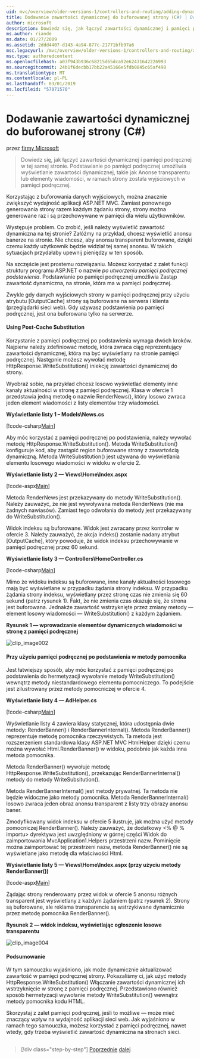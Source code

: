 ```yaml
---
uid: mvc/overview/older-versions-1/controllers-and-routing/adding-dynamic-content-to-a-cached-page-cs
title: Dodawanie zawartości dynamicznej do buforowanej strony (C#) | Dokumentacja firmy Microsoft
author: microsoft
description: Dowiedz się, jak łączyć zawartości dynamicznej i pamięci podręcznej w tej samej stronie. Podstawianie po pamięci podręcznej umożliwia wyświetlanie zawartości dynamicznej, takiej jak transparent anonsów o...
ms.author: riande
ms.date: 01/27/2009
ms.assetid: 2ddd4407-d143-4a94-877c-21771bfb97a6
msc.legacyurl: /mvc/overview/older-versions-1/controllers-and-routing/adding-dynamic-content-to-a-cached-page-cs
msc.type: authoredcontent
ms.openlocfilehash: a03f943b936c68215d65dca92e62431642226993
ms.sourcegitcommit: 24b1f6decbb17bb22a45166e5fdb0845c65af498
ms.translationtype: MT
ms.contentlocale: pl-PL
ms.lasthandoff: 03/01/2019
ms.locfileid: "57071570"
---
```

<a name="adding-dynamic-content-to-a-cached-page-c"></a>Dodawanie zawartości dynamicznej do buforowanej strony (C#)
====================
przez [firmy Microsoft](https://github.com/microsoft)

> Dowiedz się, jak łączyć zawartości dynamicznej i pamięci podręcznej w tej samej stronie. Podstawianie po pamięci podręcznej umożliwia wyświetlanie zawartości dynamicznej, takie jak Anonse transparentu lub elementy wiadomości, w ramach strony została wyjściowych w pamięci podręcznej.


Korzystając z buforowania danych wyjściowych, można znacznie zwiększyć wydajność aplikacji ASP.NET MVC. Zamiast ponownego generowania strony razem każdym żądaniu strony, strony można generowane raz i są przechowywane w pamięci dla wielu użytkowników.

Występuje problem. Co zrobić, jeśli należy wyświetlić zawartość dynamiczna na tej stronie? Załóżmy na przykład, chcesz wyświetlić anonsu banerze na stronie. Nie chcesz, aby anonsu transparent buforowane, dzięki czemu każdy użytkownik będzie widział tej samej anonsu. W takich sytuacjach przydałaby upewnij pieniędzy w ten sposób.

Na szczęście jest prostemu rozwiązaniu. Możesz korzystać z zalet funkcji struktury programu ASP.NET o nazwie *po utworzeniu pamięci podręcznej podstawienia*. Podstawianie po pamięci podręcznej umożliwia Zastąp zawartość dynamiczna, na stronie, która ma w pamięci podręcznej.


Zwykle gdy danych wyjściowych strony w pamięci podręcznej przy użyciu atrybutu [OutputCache] strony są buforowane na serwera i klienta (przeglądarki sieci web). Gdy używasz podstawienia po pamięci podręcznej, jest ona buforowana tylko na serwerze.


#### <a name="using-post-cache-substitution"></a>Using Post-Cache Substitution

Korzystanie z pamięci podręcznej po podstawienia wymaga dwóch kroków. Najpierw należy zdefiniować metodę, która zwraca ciąg reprezentujący zawartości dynamicznej, która ma być wyświetlany na stronie pamięci podręcznej. Następnie możesz wywołać metodę HttpResponse.WriteSubstitution() iniekcję zawartości dynamicznej do strony.

Wyobraź sobie, na przykład chcesz losowo wyświetlać elementy inne kanały aktualności w stronę z pamięci podręcznej. Klasa w ofercie 1 przedstawia jedną metodę o nazwie RenderNews(), który losowo zwraca jeden element wiadomości z listy elementów trzy wiadomości.

**Wyświetlanie listy 1 – Models\News.cs**

[!code-csharp[Main](adding-dynamic-content-to-a-cached-page-cs/samples/sample1.cs)]

Aby móc korzystać z pamięci podręcznej po podstawienia, należy wywołać metodę HttpResponse.WriteSubstitution(). Metoda WriteSubstitution() konfiguruje kod, aby zastąpić region buforowane strony z zawartością dynamiczną. Metoda WriteSubstitution() jest używana do wyświetlania elementu losowego wiadomości w widoku w ofercie 2.

**Wyświetlanie listy 2 — Views\Home\Index.aspx**

[!code-aspx[Main](adding-dynamic-content-to-a-cached-page-cs/samples/sample2.aspx)]

Metoda RenderNews jest przekazywany do metody WriteSubstitution(). Należy zauważyć, że nie jest wywoływana metoda RenderNews (nie ma żadnych nawiasów). Zamiast tego odwołania do metody jest przekazywany do WriteSubstitution().

Widok indeksu są buforowane. Widok jest zwracany przez kontroler w ofercie 3. Należy zauważyć, że akcja indeks() zostanie nadany atrybut [OutputCache], który powoduje, że widok indeksu przechowywanie w pamięci podręcznej przez 60 sekund.

**Wyświetlanie listy 3 — Controllers\HomeController.cs**

[!code-csharp[Main](adding-dynamic-content-to-a-cached-page-cs/samples/sample3.cs)]

Mimo że widoku indeksu są buforowane, inne kanały aktualności losowego mają być wyświetlane w przypadku żądania strony indeksu. W przypadku żądania strony indeksu, wyświetlany przez stronę czas nie zmienia się 60 sekund (patrz rysunek 1). Fakt, że nie zmienia czas okazuje się, że strona jest buforowana. Jednakże zawartość wstrzyknięte przez zmiany metody — element losowy wiadomości — WriteSubstitution() z każdym żądaniem.

**Rysunek 1 — wprowadzanie elementów dynamicznych wiadomości w stronę z pamięci podręcznej**

![clip_image002](adding-dynamic-content-to-a-cached-page-cs/_static/image1.jpg)

#### <a name="using-post-cache-substitution-in-helper-methods"></a>Przy użyciu pamięci podręcznej po podstawienia w metody pomocnika

Jest łatwiejszy sposób, aby móc korzystać z pamięci podręcznej po podstawienia do hermetyzacji wywołanie metody WriteSubstitution() wewnątrz metody niestandardowego elementu pomocniczego. To podejście jest zilustrowany przez metody pomocniczej w ofercie 4.

**Wyświetlanie listy 4 — AdHelper.cs**

[!code-csharp[Main](adding-dynamic-content-to-a-cached-page-cs/samples/sample4.cs)]

Wyświetlanie listy 4 zawiera klasy statycznej, która udostępnia dwie metody: RenderBanner() i RenderBannerInternal(). Metoda RenderBanner() reprezentuje metodę pomocnika rzeczywistych. Ta metoda jest rozszerzeniem standardowa klasy ASP.NET MVC HtmlHelper dzięki czemu można wywołać Html.RenderBanner() w widoku, podobnie jak każda inna metoda pomocnika.

Metoda RenderBanner() wywołuje metodę HttpResponse.WriteSubstitution(), przekazując RenderBannerInternal() metody do metody WriteSubsitution().

Metoda RenderBannerInternal() jest metody prywatnej. Ta metoda nie będzie widoczne jako metody pomocnika. Metoda RenderBannerInternal() losowo zwraca jeden obraz anonsu transparent z listy trzy obrazy anonsu baner.

Zmodyfikowany widok indeksu w ofercie 5 ilustruje, jak można użyć metody pomocniczej RenderBanner(). Należy zauważyć, że dodatkowy &lt;% @ % importu&gt; dyrektywa jest uwzględniony w górnej części Widok do zaimportowania MvcApplication1.Helpers przestrzeni nazw. Pominięcie można zaimportować tej przestrzeni nazw, metoda RenderBanner() nie są wyświetlane jako metodę dla właściwości Html.

**Wyświetlanie listy 5 — Views\Home\Index.aspx (przy użyciu metody RenderBanner())**

[!code-aspx[Main](adding-dynamic-content-to-a-cached-page-cs/samples/sample5.aspx)]

Żądając strony renderowany przez widok w ofercie 5 anonsu różnych transparent jest wyświetlany z każdym żądaniem (patrz rysunek 2). Strony są buforowane, ale reklama transparencie są wstrzykiwane dynamicznie przez metodę pomocnika RenderBanner().

**Rysunek 2 — widok indeksu, wyświetlając ogłoszenie losowe transparentu**

![clip_image004](adding-dynamic-content-to-a-cached-page-cs/_static/image2.jpg)

#### <a name="summary"></a>Podsumowanie

W tym samouczku wyjaśniono, jak może dynamicznie aktualizować zawartość w pamięci podręcznej strony. Pokazaliśmy ci, jak użyć metody HttpResponse.WriteSubstitution() Włączanie zawartości dynamicznej ich wstrzyknięcie w stronę z pamięci podręcznej. Przedstawiono również sposób hermetyzacji wywołanie metody WriteSubstitution() wewnątrz metody pomocnika kodu HTML.

Skorzystaj z zalet pamięci podręcznej, jeśli to możliwe — może mieć znaczący wpływ na wydajność aplikacji sieci web. Jak wyjaśniono w ramach tego samouczka, możesz korzystać z pamięci podręcznej, nawet wtedy, gdy trzeba wyświetlić zawartość dynamiczna na stronach sieci.

## 

## 

> [!div class="step-by-step"]
> [Poprzednie](improving-performance-with-output-caching-cs.md)
> [dalej](creating-a-controller-cs.md)

